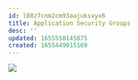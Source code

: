 ```yaml
---
id: l08z7cnm2cm93aajuksvyx6
title: Application Security Groups
desc: ''
updated: 1655558145875
created: 1655449015169
---
```


![](/assets/images/2022-06-18-18-44-50.png)
